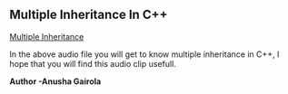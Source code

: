 ## Multiple Inheritance In C++
[Multiple Inheritance](https://drive.google.com/drive/folders/1NlSKl58mJdL6ySXbDWQ2n-4U-tRfk4J0?usp=sharing)


In the above audio file you will get to know multiple inheritance in C++,
I hope that you will find this audio clip usefull.

**Author -Anusha Gairola**
